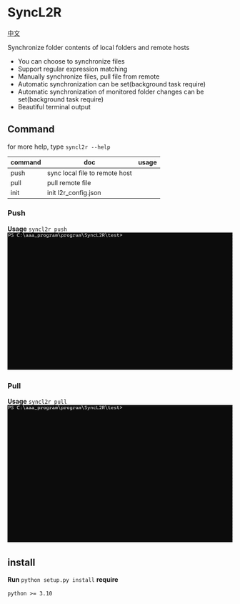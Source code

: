 # SyncL2R

[中文](./readme_cn.md)

Synchronize folder contents of local folders and remote hosts

- You can choose to synchronize files
- Support regular expression matching
- Manually synchronize files, pull file from remote
- Automatic synchronization can be set(background task require)
- Automatic synchronization of monitored folder changes can be set(background task require)
- Beautiful terminal output

## Command

for more help, type
`syncl2r --help`

| command | doc                            | usage |
| ------- | ------------------------------ | ----- |
| push    | sync local file to remote host |
| pull    | pull remote file               |
| init    | init l2r_config.json           |

### Push

**Usage**
`syncl2r push`
![Alt text](./imgs/push.gif)

### Pull

**Usage**
`syncl2r pull`
![Alt text](./imgs/pull.gif)

## install

**Run**
`python setup.py install`
**require**

```
python >= 3.10
```
